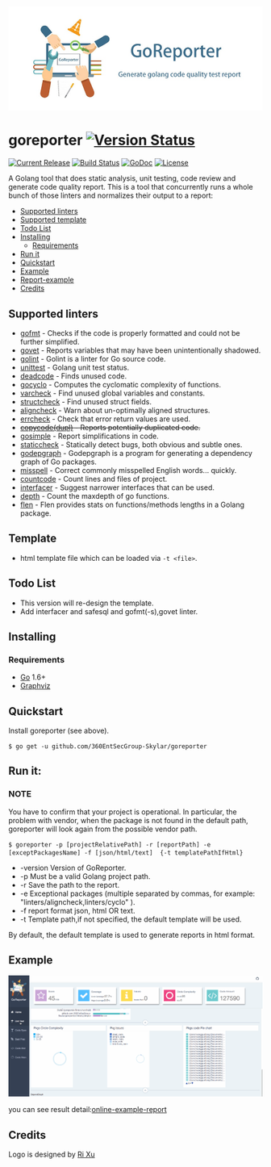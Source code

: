 ![goreporter](./logo.png)

# goreporter [![Version Status](https://img.shields.io/badge/v3.0-release-blue.svg)](https://github.com/360EntSecGroup-Skylar/goreporter/releases/tag/version3.0)

[![Current Release](https://img.shields.io/github/release/360EntSecGroup-Skylar/goreporter.svg)](https://github.com/360EntSecGroup-Skylar/goreporter/releases/latest)
[![Build Status](https://travis-ci.org/360EntSecGroup-Skylar/goreporter.svg?branch=master)](https://travis-ci.org/360EntSecGroup-Skylar/goreporter)
[![GoDoc](https://godoc.org/github.com/360EntSecGroup-Skylar/goreporter?status.svg)](https://godoc.org/github.com/360EntSecGroup-Skylar/goreporter)
[![License](https://img.shields.io/badge/LICENSE-Apache2.0-ff69b4.svg)](http://www.apache.org/licenses/LICENSE-2.0.html)

A Golang tool that does static analysis, unit testing, code review and generate code quality report. This is a tool that concurrently runs a whole bunch of those linters and normalizes their output to a report:

<!-- MarkdownTOC -->

- [Supported linters](#supported-linters)
- [Supported template](#supported-template)
- [Todo List](#todo-list)
- [Installing](#installing)
	- [Requirements](#requirements)
- [Run it](#run-it)
- [Quickstart](#quickstart)
- [Example](#example)
- [Report-example](#report-example)
- [Credits](#credits)

<!-- /MarkdownTOC -->

## Supported linters

- [gofmt](https://golang.org/cmd/gofmt) - Checks if the code is properly formatted and could not be further simplified.
- [govet](https://golang.org/cmd/vet/#hdr-Shadowed_variables) - Reports variables that may have been unintentionally shadowed.
- [golint](https://github.com/golang/lint) - Golint is a linter for Go source code.
- [unittest](https://github.com/360EntSecGroup-Skylar/goreporter/tree/master/linters/unittest) - Golang unit test status.
- [deadcode](https://github.com/tsenart/deadcode) - Finds unused code.
- [gocyclo](https://github.com/alecthomas/gocyclo) - Computes the cyclomatic complexity of functions.
- [varcheck](https://github.com/opennota/check) - Find unused global variables and constants.
- [structcheck](https://github.com/opennota/check) - Find unused struct fields.
- [aligncheck](https://github.com/opennota/check) - Warn about un-optimally aligned structures.
- [errcheck](https://github.com/kisielk/errcheck) - Check that error return values are used.
- ~~[copycode(dupl)](https://github.com/mibk/dupl) - Reports potentially duplicated code.~~
- [gosimple](https://github.com/dominikh/go-tools/tree/master/cmd/gosimple) - Report simplifications in code.
- [staticcheck](https://github.com/dominikh/go-tools/tree/master/cmd/staticcheck) - Statically detect bugs, both obvious and subtle ones.
- [godepgraph](https://github.com/kisielk/godepgraph) - Godepgraph is a program for generating a dependency graph of Go packages.
- [misspell](https://github.com/client9/misspell) - Correct commonly misspelled English words... quickly.
- [countcode](https://github.com/bytbox/sloc) - Count lines and files of project.
- [interfacer](https://github.com/mvdan/interfacer) - Suggest narrower interfaces that can be used.
- [depth](https://github.com/360EntSecGroup-Skylar/goreporter/tree/feature-3.0/linters/depth) - Count the maxdepth of go functions.
- [flen](https://github.com/lafolle/flen) - Flen provides stats on functions/methods lengths in a Golang package.

## Template

- html template file which can be loaded via `-t <file>`.

## Todo List

- This version will re-design the template.
- Add interfacer and safesql and gofmt(-s),govet linter.

## Installing

### Requirements

- [Go](https://golang.org/dl/) 1.6+
- [Graphviz](http://www.graphviz.org/download/)

## Quickstart

Install goreporter (see above).

```
$ go get -u github.com/360EntSecGroup-Skylar/goreporter
```

## Run it:

### NOTE

You have to confirm that your project is operational. In particular, the problem with vendor, when the package is not found in the default path, goreporter will look again from the possible vendor path.

```
$ goreporter -p [projectRelativePath] -r [reportPath] -e [exceptPackagesName] -f [json/html/text]  {-t templatePathIfHtml}
```

- -version Version of GoReporter.
- -p Must be a valid Golang project path.
- -r Save the path to the report.
- -e Exceptional packages (multiple separated by commas, for example: "linters/aligncheck,linters/cyclo" ).
- -f report format json, html OR text.
- -t Template path,if not specified, the default template will be used.

By default, the default template is used to generate reports in html format.

## Example

![goreporter-display](./DISPLAY.gif)

you can see result detail:[online-example-report](http://fiisio.me/pages/goreporter-report.html)

## Credits

Logo is designed by [Ri Xu](https://github.com/xuri)
